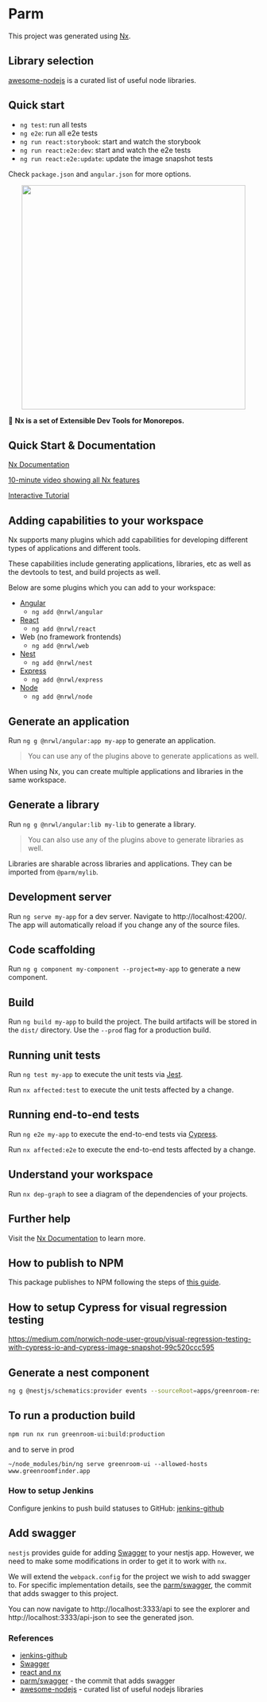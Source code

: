 # Parm

This project was generated using [Nx](https://nx.dev).

## Library selection
[awesome-nodejs] is a curated list of useful node libraries.

## Quick start

* `ng test`: run all tests
* `ng e2e`: run all e2e tests
* `ng run react:storybook`: start and watch the storybook
* `ng run react:e2e:dev`: start and watch the e2e tests
* `ng run react:e2e:update`: update the image snapshot tests

Check `package.json` and `angular.json` for more options.

<p align="center"><img src="https://raw.githubusercontent.com/nrwl/nx/master/nx-logo.png" width="450"></p>

🔎 **Nx is a set of Extensible Dev Tools for Monorepos.**

## Quick Start & Documentation

[Nx Documentation](https://nx.dev/angular)

[10-minute video showing all Nx features](https://nx.dev/angular/getting-started/what-is-nx)

[Interactive Tutorial](https://nx.dev/angular/tutorial/01-create-application)

## Adding capabilities to your workspace

Nx supports many plugins which add capabilities for developing different types of applications and different tools.

These capabilities include generating applications, libraries, etc as well as the devtools to test, and build projects as well.

Below are some plugins which you can add to your workspace:

- [Angular](https://angular.io)
  - `ng add @nrwl/angular`
- [React](https://reactjs.org)
  - `ng add @nrwl/react`
- Web (no framework frontends)
  - `ng add @nrwl/web`
- [Nest](https://nestjs.com)
  - `ng add @nrwl/nest`
- [Express](https://expressjs.com)
  - `ng add @nrwl/express`
- [Node](https://nodejs.org)
  - `ng add @nrwl/node`

## Generate an application

Run `ng g @nrwl/angular:app my-app` to generate an application.

> You can use any of the plugins above to generate applications as well.

When using Nx, you can create multiple applications and libraries in the same workspace.

## Generate a library

Run `ng g @nrwl/angular:lib my-lib` to generate a library.

> You can also use any of the plugins above to generate libraries as well.

Libraries are sharable across libraries and applications. They can be imported from `@parm/mylib`.

## Development server

Run `ng serve my-app` for a dev server. Navigate to http://localhost:4200/. The app will automatically reload if you change any of the source files.

## Code scaffolding

Run `ng g component my-component --project=my-app` to generate a new component.

## Build

Run `ng build my-app` to build the project. The build artifacts will be stored in the `dist/` directory. Use the `--prod` flag for a production build.

## Running unit tests

Run `ng test my-app` to execute the unit tests via [Jest](https://jestjs.io).

Run `nx affected:test` to execute the unit tests affected by a change.

## Running end-to-end tests

Run `ng e2e my-app` to execute the end-to-end tests via [Cypress](https://www.cypress.io).

Run `nx affected:e2e` to execute the end-to-end tests affected by a change.

## Understand your workspace

Run `nx dep-graph` to see a diagram of the dependencies of your projects.

## Further help

Visit the [Nx Documentation](https://nx.dev/angular) to learn more.

## How to publish to NPM
This package publishes to NPM following the steps of [this guide](https://blog.nrwl.io/publishing-react-libraries-made-easy-d5b3d013deba).

## How to setup Cypress for visual regression testing
https://medium.com/norwich-node-user-group/visual-regression-testing-with-cypress-io-and-cypress-image-snapshot-99c520ccc595

## Generate a nest component
```sh
ng g @nestjs/schematics:provider events --sourceRoot=apps/greenroom-rest-api/src --path=app 
```

## To run a production build
```sh
npm run nx run greenroom-ui:build:production
```
and to serve in prod
```
~/node_modules/bin/ng serve greenroom-ui --allowed-hosts www.greenroomfinder.app
```

### How to setup Jenkins
Configure jenkins to push build statuses to GitHub: [jenkins-github]

## Add swagger
`nestjs` provides guide for adding [Swagger] to your nestjs app. However, we need to make some modifications in order to get it to work with `nx`.

We will extend the `webpack.config` for the project we wish to add swagger to. For specific implementation details, see the [parm/swagger], the commit that adds swagger to this project.

You can now navigate to http://localhost:3333/api to see the explorer and http://localhost:3333/api-json to see the generated json.

### References
* [jenkins-github]
* [Swagger]
* [react and nx]
* [parm/swagger] - the commit that adds swagger
* [awesome-nodejs] - curated list of useful nodejs libraries

 <!-- References -->
[jenkins-github]: https://stackoverflow.com/questions/14274293/show-current-state-of-jenkins-build-on-github-repo/16246831#16246831
[Swagger]: https://docs.nestjs.com/recipes/swagger
[react and nx]: https://blog.nrwl.io/powering-up-react-development-with-nx-cf0a9385dbec
[parm/swagger]: https://github.com/prmichaelsen/parm/tree/swagger
[awesome-nodejs]: https://github.com/sindresorhus/awesome-nodejs